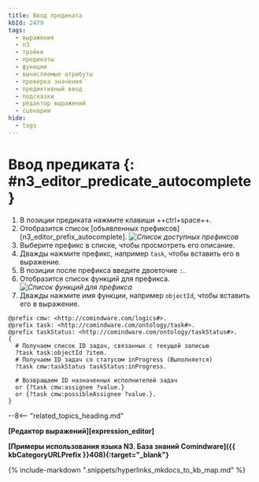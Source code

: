 ```yaml
---
title: Ввод предиката
kbId: 2479
tags:
  - выражения
  - n3
  - тройки
  - предикаты
  - функции
  - вычисляемые атрибуты
  - проверка значения
  - предиктивный ввод
  - подсказки
  - редактор выражений
  - сценарии
hide:
  - tags
---
```


# Ввод предиката {: #n3_editor_predicate_autocomplete}

1. В позиции предиката нажмите клавиши ++ctrl+space++.
2. Отобразится список [объявленных префиксов][n3_editor_prefix_autocomplete].
*![Список доступных префиксов](n3_editor_predicate_prefix_autocomplete.png)*
3. Выберите префикс в списке, чтобы просмотреть его описание.
4. Дважды нажмите префикс, например `task`, чтобы вставить его в выражение.
5. В позиции после префикса введите двоеточие `:`.
6. Отобразится список функций для префикса.
*![Список функций для префикса](n3_editor_predicate_prefix_function_autocomplete.png)*
7. Дважды нажмите имя функции, например `objectId`, чтобы вставить его в выражение.
  
```turtle title="Пример: выражение, возвращающее ID исполнителей выполняющихся задач для текущей записи"
@prefix cmw: <http://comindware.com/logics#>.
@prefix task: <http://comindware.com/ontology/task#>.
@prefix taskStatus: <http://comindware.com/ontology/taskStatus#>.
{
  # Получаем список ID задач, связанных с текущей записью
  ?task task:objectId ?item.
  # Получаем ID задач со статусом inProgress (Выполняется)
  ?task cmw:taskStatus taskStatus:inProgress.

  # Возвращаем ID назначенных исполнителей задач
  or {?task cmw:assignee ?value.}
  or {?task cmw:possibleAssignee ?value.}.
}
```

--8<-- "related_topics_heading.md"

**[Редактор выражений][expression_editor]**

**[Примеры использования языка N3. База знаний Comindware]({{ kbCategoryURLPrefix }}408){:target="_blank"}**

{% include-markdown ".snippets/hyperlinks_mkdocs_to_kb_map.md" %}
